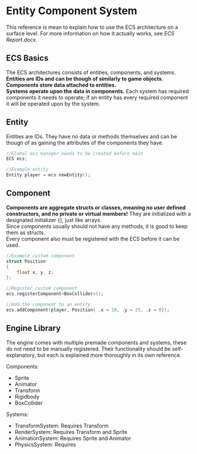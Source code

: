 # Entity Component System

This reference is mean to explain how to use the ECS architecture on a surface level. For more information on how it actually works, see *ECS Report.docx*.

## ECS Basics
The ECS architectures consists of entities, components, and systems.<br>
**Entities are IDs and can be though of similarly to game objects.**<br>
**Components store data attached to entities.**<br>
**Systems operate upon the data in components.** Each system has required components it needs to operate; if an entity has every required component it will be operated upon by the system.

## Entity
Entities are IDs. They have no data or methods themselves and can be though of as gaining the attributes of the components they have.
```cpp
//Global ecs manager needs to be created before main
ECS ecs;

//Example entity
Entity player = ecs.newEntity();
```

## Component
**Components are aggregate structs or classes, meaning no user defined constructors, and no private or virtual members!** They are initialized with a designated initializer {}, just like arrays.<br>
Since components usually should not have any methods, it is good to keep them as structs.<br>
Every component also must be registered with the ECS before it can be used.

```cpp
//Example custom component	
struct Position
{
	float x, y, z;
};

//Register custom component
ecs.registerComponent<BoxCollider>();

//Add the component to an entity
ecs.addComponent(player, Position{ .x = 10, .y = 25, .z = 0});
```

## Engine Library
The engine comes with multiple premade components and systems, these do not need to be manually registered. Their functionality should be self-explanatory, but each is explained more thoroughly in its own reference.<br>

Components:
- Sprite
- Animator
- Transform
- Rigidbody
- BoxCollider

Systems:
- TransformSystem: Requires Transform
- RenderSystem: Requires Transform and Sprite
- AnimationSystem: Requires Sprite and Animator
- PhysicsSystem: Requires 
